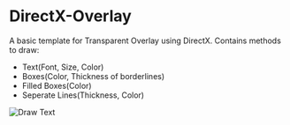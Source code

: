 # DirectX-Overlay
A basic template for Transparent Overlay using DirectX. Contains methods to draw:
- Text(Font, Size, Color)
- Boxes(Color, Thickness of borderlines)
- Filled Boxes(Color)
- Seperate Lines(Thickness, Color)

![Draw Text](http://i.imgur.com/8lAyXY8.gif)
